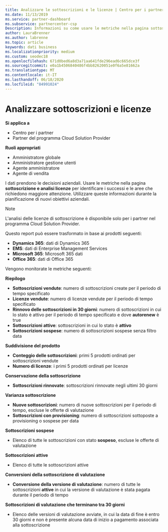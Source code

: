 ```yaml
---
title: Analizzare le sottoscrizioni e le licenze | Centro per i partner
ms.date: 11/13/2019
ms.service: partner-dashboard
ms.subservice: partnercenter-csp
Description: Informazioni su come usare le metriche nella pagina sottoscrizione e analisi licenze per identificare i successi e le aree che richiedono maggiore attenzione.
author: LauraBrenner
ms.author: labrenne
ms.topic: article
keywords: dati business
ms.localizationpriority: medium
ms.custom: seodec18
ms.openlocfilehash: 671d0bed6a8d3a71aa641fde296ead6c665dce3f
ms.sourcegitcommit: e0a1b4506840486f4bb82620051e0f6a5e81662a
ms.translationtype: MT
ms.contentlocale: it-IT
ms.lasthandoff: 06/18/2020
ms.locfileid: "84991024"
---
```

# <a name="analyze-subscriptions-and-licenses"></a>Analizzare sottoscrizioni e licenze 

**Si applica a**

- Centro per i partner
- Partner del programma Cloud Solution Provider

**Ruoli appropriati**

- Amministratore globale
- Amministratore gestione utenti
- Agente amministratore
- Agente di vendita

I dati prendono le decisioni aziendali. Usare le metriche nella pagina **sottoscrizione e analisi licenze** per identificare i successi e le aree che richiedono maggiore attenzione. Utilizzare queste informazioni durante la pianificazione di nuovi obiettivi aziendali.

> [!NOTE]
> L'analisi delle licenze di sottoscrizione è disponibile solo per i partner nel programma Cloud Solution Provider.


Questo report può essere trasformato in base ai prodotti seguenti:

 - **Dynamics 365**: dati di Dynamics 365  
 - **EMS**: dati di Enterprise Management Services  
 - **Microsoft 365**: Microsoft 365 dati  
 - **Office 365**: dati di Office 365  


Vengono monitorate le metriche seguenti:

**Riepilogo**  
 - **Sottoscrizioni vendute**: numero di sottoscrizioni create per il periodo di tempo specificato  
 - **Licenze vendute**: numero di licenze vendute per il periodo di tempo specificato   
 - **Rinnovo delle sottoscrizioni in 30 giorni**: numero di sottoscrizioni in cui lo stato è attivo per il periodo di tempo specificato e dove **autorenew** è true
 - **Sottoscrizioni attive**: sottoscrizioni in cui lo stato è **attivo**  
 - **Sottoscrizioni sospese**: numero di sottoscrizioni sospese senza filtro data  

**Suddivisione del prodotto**  
 - **Conteggio delle sottoscrizioni**: primi 5 prodotti ordinati per sottoscrizioni vendute  
 - **Numero di licenze**: i primi 5 prodotti ordinati per licenze

**Conservazione della sottoscrizione**
 - **Sottoscrizioni rinnovate**: sottoscrizioni rinnovate negli ultimi 30 giorni  

**Varianza sottoscrizione**  
 - **Nuove sottoscrizioni**: numero di nuove sottoscrizioni per il periodo di tempo, escluse le offerte di valutazione  
 - **Sottoscrizioni con provisioning**: numero di sottoscrizioni sottoposte a provisioning o sospese per data  

**Sottoscrizioni sospese**  
 - Elenco di tutte le sottoscrizioni con stato **sospeso**, escluse le offerte di valutazione  
  
**Sottoscrizioni attive**
 - Elenco di tutte le sottoscrizioni attive  

**Conversioni della sottoscrizione di valutazione**  
 - **Conversione della versione di valutazione**: numero di tutte le sottoscrizioni **attive** in cui la versione di valutazione è stata pagata durante il periodo di tempo  

**Sottoscrizioni di valutazione che terminano tra 30 giorni**  
 - Elenco delle versioni di valutazione avviate, in cui la data di fine è entro 30 giorni e non è presente alcuna data di inizio a pagamento associata alla sottoscrizione  

  